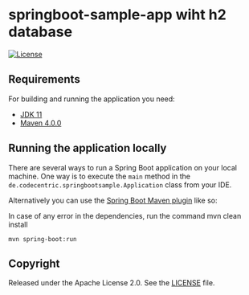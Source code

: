 # springboot-sample-app wiht h2 database
[![License](http://img.shields.io/:license-apache-blue.svg)](http://www.apache.org/licenses/LICENSE-2.0.html)

## Requirements

For building and running the application you need:

- [JDK 11](https://www.oracle.com/br/java/technologies/javase/jdk11-archive-downloads.html)
- [Maven 4.0.0](https://maven.apache.org)

## Running the application locally

There are several ways to run a Spring Boot application on your local machine. One way is to execute the `main` method in the `de.codecentric.springbootsample.Application` class from your IDE.

Alternatively you can use the [Spring Boot Maven plugin](https://docs.spring.io/spring-boot/docs/current/reference/html/build-tool-plugins-maven-plugin.html) like so:

In case of any error in the dependencies, run the command mvn clean install
```shell
mvn spring-boot:run
```
## Copyright

Released under the Apache License 2.0. See the [LICENSE](https://github.com/codecentric/springboot-sample-app/blob/master/LICENSE) file.